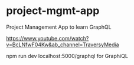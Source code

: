 # project-mgmt-app
Project Management App to learn GraphQL

https://www.youtube.com/watch?v=BcLNfwF04Kw&ab_channel=TraversyMedia

npm run dev 
localhost:5000/graphql for GraphiQL
